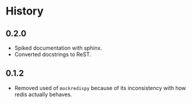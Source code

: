 # History

## 0.2.0

- Spiked documentation with sphinx.
- Converted docstrings to ReST.

## 0.1.2

- Removed used of `mockredispy` because of its inconsistency with how redis
  actually behaves.

